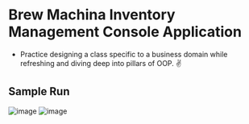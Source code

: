 # Brew Machina Inventory Management Console Application 
- Practice designing a class specific to a business domain while refreshing and diving deep into pillars of OOP. ✌
  
## Sample Run
![image](https://github.com/jvillad/csharp-pract-repo/assets/109568289/40bc6333-13e9-4ff3-82c2-74a7a58fbb33)
![image](https://github.com/jvillad/csharp-pract-repo/assets/109568289/c8e6c784-49ab-424b-b2ea-a5b0c44058b9)




